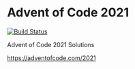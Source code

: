 # Advent of Code 2021

[![Build Status](https://github.com/mariomka/AdventOfCode2021/workflows/rust/badge.svg)](https://github.com/mariomka/AdventOfCode2021/actions)

Advent of Code 2021 Solutions

https://adventofcode.com/2021

